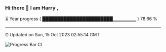 ### Hi there 👋 I am Harry , 

⏳ Year progress { ███████████████████████▁▁▁▁▁▁▁ } 78.66 %

---

⏰ Updated on Sun, 15 Oct 2023 02:55:14 GMT

![Progress Bar CI](https://github.com/duykhang68/duykhang68/workflows/Progress%20Bar%20CI/badge.svg)
